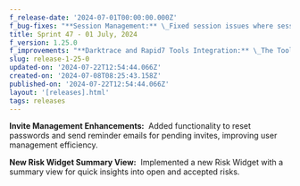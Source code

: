 ```yaml
---
f_release-date: '2024-07-01T00:00:00.000Z'
f_bug-fixes: "**Session Management:** \_Fixed session issues where sessions were not properly deleted on logout, enhancing security and user session management.\n\n**Empty Company Management Page Graphics:** \_Added graphics to improve the visual representation of empty pages in company management, enhancing user experience.\n\n**Bulk Asset Deletion Fix:** \_Resolved an issue with bulk asset deletion where users were unable to perform bulk deletes after cancelling a bulk delete operation, restoring full functionality for asset management."
title: Sprint 47 - 01 July, 2024
f_version: 1.25.0
f_improvements: "**Darktrace and Rapid7 Tools Integration:** \_The Tool Management page now directly pulls data from Darktrace and Rapid7, streamlining tool management and enhancing data accuracy.\n\n**Enhanced Vulnerability Scan Integration:** \_Improved integration for vulnerability scans, now supporting both internal and external vulnerability scan site IDs from Rapid7 on the integration page.\n\n**Risk and Remediation Notifications:** \_Users will now receive notifications for creating, updating, deleting risks, and creating remediations from risks, improving visibility and responsiveness in risk management.\n\n**Phishing Campaign Prone User Counts:** \_Rounded up prone user counts in phishing campaigns for clearer reporting and analysis.\n\n**License Page Updates:** \_Vendor and tool names on the License page are now updated based on service selections, ensuring alignment with service configurations."
slug: release-1-25-0
updated-on: '2024-07-22T12:54:44.066Z'
created-on: '2024-07-08T08:25:43.158Z'
published-on: '2024-07-22T12:54:44.066Z'
layout: '[releases].html'
tags: releases
---
```


**Invite Management Enhancements:**  Added functionality to reset passwords and send reminder emails for pending invites, improving user management efficiency.

**New Risk Widget Summary View:**  Implemented a new Risk Widget with a summary view for quick insights into open and accepted risks.

